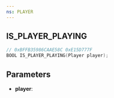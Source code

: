 ```yaml
---
ns: PLAYER
---
```

## IS_PLAYER_PLAYING

```c
// 0xBFFB35986CAAE58C 0xE15D777F
BOOL IS_PLAYER_PLAYING(Player player);
```

## Parameters
* **player**:
